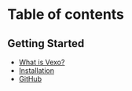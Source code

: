 # Table of contents

## Getting Started

* [What is Vexo?](README.md)
* [Installation](getting-started/installation.md)
* [GitHub](https://github.com/VexoAI/)
